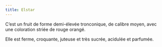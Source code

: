 ```yaml
---
title: Elstar
---
```


C’est un fruit de forme demi-élevée tronconique, de calibre moyen, avec une coloration striée de rouge orangé.

Elle est ferme, croquante, juteuse et très sucrée, acidulée et parfumée.

